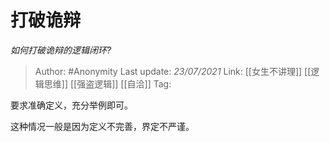 # 打破诡辩
*如何打破诡辩的逻辑闭环?*

> Author: #Anonymity
> Last update: *23/07/2021* 
> Link: [[女生不讲理]] [[逻辑思维]] [[强盗逻辑]] [[自洽]] 
> Tag:  

 
要求准确定义，充分举例即可。

这种情况一般是因为定义不完善，界定不严谨。



